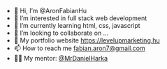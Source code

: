 - 👋 Hi, I’m @AronFabianHu
- 👀 I’m interested in full stack web development
- 🌱 I’m currently learning html, css, javascript
- 💞️ I’m looking to collaborate on ...
- 📌 My portfolio website https://levelupmarketing.hu
- 📫 How to reach me fabian.aron7@gmail.com
- 👨‍🏫 My mentor: <a href="https://github.com/MrDanielHarka">@MrDanielHarka</a>

<!---
AronFabianHu/AronFabianHu is a ✨ special ✨ repository because its `README.md` (this file) appears on your GitHub profile.
You can click the Preview link to take a look at your changes.
--->
